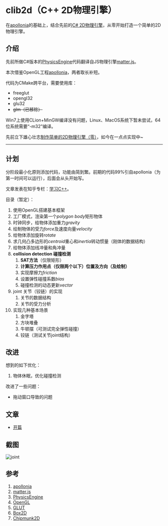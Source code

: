 # clib2d（C++ 2D物理引擎）

在[apollonia](https://github.com/wgtdkp/apollonia)的基础上，结合先前的[C# 2D物理引擎](https://github.com/bajdcc/PhysicsEngine)，从零开始打造一个简单的2D物理引擎。

## 介绍

先前所做C#版本的[PhysicsEngine](https://github.com/bajdcc/PhysicsEngine)代码翻译自JS物理引擎[matter.js](https://github.com/liabru/matter-js)。

本次借鉴OpenGL工程[apollonia](https://github.com/wgtdkp/apollonia)，两者取长补短。

代码为CMake跨平台，需要使用库：

- freeglut
- opengl32
- glu32
- ~~glm（已移除）~~

Win7上使用CLion+MinGW编译没有问题，Linux、MacOS系统下暂未尝试，64位系统需要“-m32”编译。

先前立下雄心壮志[制作简单的2D物理引擎（零）](https://www.cnblogs.com/bajdcc/p/5925837.html)，如今在一点点实现中~

----

## 计划

分阶段最小化原则添加代码，功能由简到繁。前期的代码99%引自apollonia（为第一时间可以运行），后面会从头开始写。

文章发表在知乎专栏：[学习C++](https://zhuanlan.zhihu.com/learncpp)。

目录（暂定）：

1. 使用OpenGL搭建基本框架
2. 工厂模式，渲染第一个*polygon body*矩形物体
3. 时钟同步，给物体添加重力*gravity*
4. 绘制物体的受力*force*及速度向量*velocity*
5. 给物体添加旋转*rotate*
6. 求几何凸多边形的*centroid*重心和*inertia*转动惯量（刚体的数据结构）
7. 给物体添加线冲量和角冲量
8. **collision detection 碰撞检测**
    1. **SAT方法**（仅限矩形）
    2. **计算压力作用点（仅限两个以下）位置及方向（及绘制）**
    3. 实现摩擦力*friction*
    4. 设置弹性碰撞系数*bias*
    5. 碰撞检测的动态更新*vector<pair>*
9. joint 关节（铰链）的实现
    1. 关节的数据结构
    2. 关节的受力分析
10. 实现几种基本场景
    1. 金字塔
    2. 方块堆叠
    3. 牛顿摆（可测试完全弹性碰撞）
    4. 铰链（测试关节joint结构）

## 改进

想到的如下优化：

1. 物体休眠，优化碰撞检测

改进了一些问题：

- 拖动窗口导致的问题

## 文章

- [开篇](http://zhuanlan.zhihu.com/p/42669063)

## 截图

![joint](https://pic4.zhimg.com/v2-c73942281170acf8d4474ffedcf49d94_1200x500.jpg)

## 参考

1. [apollonia](https://github.com/wgtdkp/apollonia)
2. [matter.js](https://github.com/liabru/matter-js)
3. [PhysicsEngine](https://github.com/bajdcc/PhysicsEngine)
4. [OpenGL](https://www.opengl.org/)
5. [GLUT](https://www.opengl.org/resources/libraries/glut/)
6. [Box2D](http://box2d.org/)
7. [Chipmunk2D](https://chipmunk-physics.net/)